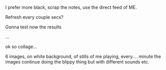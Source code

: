 I prefer more black, scrap the notes, use the direct feed of ME. 

Refresh every couple secs?

Gonna test now the results

...

ok so collage...

6 images, on white background, of stills of me playing, every.... minute
 the images continue doing the blippy thing but with different sounds etc. 
 
 
 
